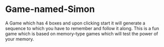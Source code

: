 # Game-named-Simon
A Game which has 4 boxes and upon clicking start it will generate a sequence to which you have to remember and follow it along. This is a fun game which is based on memory-type games which will test the power of your memory.
